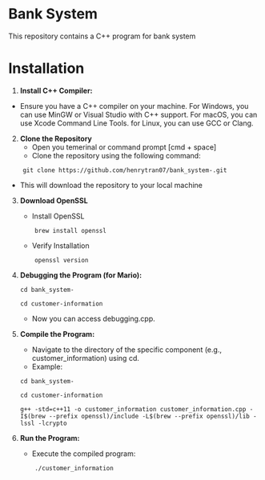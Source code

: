 
# Bank System

This repository contains a C++ program for bank system 

# Installation 

1. **Install C++ Compiler:** 
- Ensure you have a C++ compiler on your machine. For Windows, you can use MinGW or Visual Studio with C++ support. For macOS, you can use Xcode Command Line Tools. for Linux, you can use GCC or Clang. 

2. **Clone the Repository**
    - Open you temerinal or command prompt [cmd + space]
    - Clone the repository using the following command: 
```
    git clone https://github.com/henrytran07/bank_system-.git
```
     
- This will download the repository to your local machine

3. **Download OpenSSL**
    - Install OpenSSL 
    ```
        brew install openssl
    ```
    - Verify Installation
    ```
        openssl version
    ```

4. **Debugging the Program (for Mario):**

    ```
    cd bank_system-

    cd customer-information

    ```
    
    - Now you can access debugging.cpp. 
5. **Compile the Program:**
    - Navigate to the directory of the specific component (e.g.,    customer_information) using cd.
    - Example: 
    ```
    cd bank_system-

    cd customer-information

    g++ -std=c++11 -o customer_information customer_information.cpp -I$(brew --prefix openssl)/include -L$(brew --prefix openssl)/lib -lssl -lcrypto

    ```

6. **Run the Program:**
    - Execute the compiled program:
    ```
        ./customer_information
    ```
